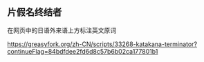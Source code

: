 ## 片假名终结者

在网页中的日语外来语上方标注英文原词

https://greasyfork.org/zh-CN/scripts/33268-katakana-terminator?continueFlag=84bdfdee2fd6d8c57b6b02ca177801b1
































































